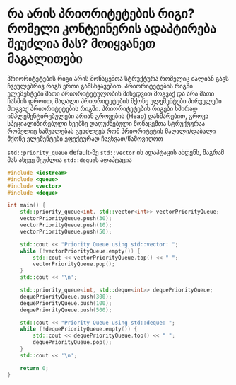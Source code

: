 # რა არის პრიორიტეტების რიგი? რომელი კონტეინერის ადაპტირება შეუძლია მას? მოიყვანეთ მაგალითები

პრიორიტეტების რიგი არის მონაცემთა სტრუქტურა რომელიც ძალიან გავს ჩვეულებრივ რიგს
ერთი განსხვავებით. პრიორიტეტების რიგში ელემენტები მათი პრიორიტეტულობის მიხედვით
მოგვაქ და არა მათი ჩასმის დროით, მაღალი პრიორიტეტების მქონე ელემენტები პირველები
მოგვაქ პრიორიტეტების რიგში. პრიორიტეტების რიგები ხშირად იმპლემენტირებულები არიან
გროვების (Heap) დახმარებით, გროვა სპეციალიზირებული ხეებზე დაფუძნებული მონაცემთა
სტრუქტურაა რომელიც საშუალებას გვაძლევს რომ პრიორიტეტის მაღალი/დაბალი მქონე
ელემენტები ეფექტურად ჩავსვათ/წამოვიღოთ

`std::priority_queue` default-ზე `std::vector` ის ადაპტაცის ახდენს, მაგრამ მას
ასევე შეუძლია `std::deque`ს ადაპტაცია

```cpp
#include <iostream>
#include <queue>
#include <vector>
#include <deque>

int main() {
    std::priority_queue<int, std::vector<int>> vectorPriorityQueue;
    vectorPriorityQueue.push(30);
    vectorPriorityQueue.push(10);
    vectorPriorityQueue.push(50);

    std::cout << "Priority Queue using std::vector: ";
    while (!vectorPriorityQueue.empty()) {
        std::cout << vectorPriorityQueue.top() << " ";
        vectorPriorityQueue.pop();
    }
    std::cout << '\n';

    std::priority_queue<int, std::deque<int>> dequePriorityQueue;
    dequePriorityQueue.push(300);
    dequePriorityQueue.push(100);
    dequePriorityQueue.push(500);

    std::cout << "Priority Queue using std::deque: ";
    while (!dequePriorityQueue.empty()) {
        std::cout << dequePriorityQueue.top() << " ";
        dequePriorityQueue.pop();
    }
    std::cout << '\n';

    return 0;
}
```
